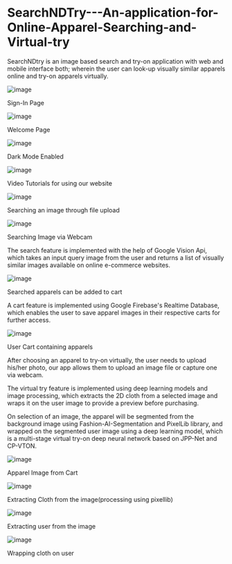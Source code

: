 # SearchNDTry---An-application-for-Online-Apparel-Searching-and-Virtual-try
SearchNDtry is an image based search and try-on application with web and mobile interface both; wherein the user can look-up visually similar apparels online and try-on apparels virtually.  


![image](https://user-images.githubusercontent.com/55141040/156546219-5792651a-967b-4a7d-87c3-a513986cc4a7.png)

Sign-In Page


![image](https://user-images.githubusercontent.com/55141040/156546370-aa2757bd-d509-4c74-bad4-22d3e4dc8379.png)

Welcome Page


![image](https://user-images.githubusercontent.com/55141040/156546478-9cf07189-dfe8-48e2-a39b-1b953afbf971.png)

Dark Mode Enabled


![image](https://user-images.githubusercontent.com/55141040/156546575-64eece41-cf20-45c4-b17c-462374c2f15d.png)

Video Tutorials for using our website


![image](https://user-images.githubusercontent.com/55141040/156546713-f5832a46-697f-42d6-8c2b-9ad460e79df5.png)

Searching an image through file upload


![image](https://user-images.githubusercontent.com/55141040/156546895-ab32f71f-05b7-47dd-9871-e06d1ff8020a.png)

Searching Image via Webcam



The search feature is implemented with the help of Google Vision Api, which takes an input query image from the user and returns a list of visually similar images available on online e-commerce websites.


![image](https://user-images.githubusercontent.com/55141040/156547037-cc2fcb9f-cb91-45f7-a2fd-bc8e4f098a01.png)

Searched apparels can be added to cart


A cart feature is implemented using Google Firebase's Realtime Database, which enables the user to save apparel images in their respective carts for further access.

![image](https://user-images.githubusercontent.com/55141040/156547139-f220d3fe-f441-4541-a25c-196fac77180b.png)

User Cart containing apparels


After choosing an apparel to try-on virtually, the user needs to upload his/her photo, our app allows them to upload an image file or capture one via webcam.


The virtual try feature is implemented using deep learning models and image processing, which extracts the 2D cloth from a selected image and wraps it on the user image to provide a preview before purchasing.


On selection of an image, the apparel will be segmented from the background image using Fashion-AI-Segmentation and PixelLib library, and wrapped on the segmented user image using a deep learning model, which is a multi-stage virtual try-on deep neural network based on JPP-Net and CP-VTON.


![image](https://user-images.githubusercontent.com/55141040/156547349-eb4997b7-6600-4cd1-b949-846749c709ea.png)

Apparel Image from Cart


![image](https://user-images.githubusercontent.com/55141040/156547398-84355d47-18c4-47d0-b525-185a066d51b0.png)

Extracting Cloth from the image(processing using pixellib)


![image](https://user-images.githubusercontent.com/55141040/156547512-82b8c46a-79a8-4892-afb6-52b5664b597f.png)

Extracting user from the image


![image](https://user-images.githubusercontent.com/55141040/156547587-4ce8aa29-da6f-48b4-8487-59fa126c2afc.png)

Wrapping cloth on user





